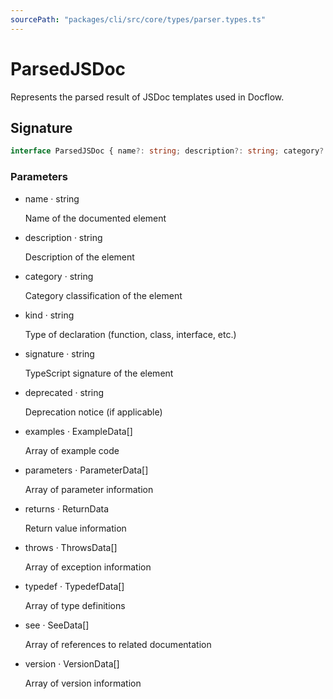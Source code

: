 ```yaml
---
sourcePath: "packages/cli/src/core/types/parser.types.ts"
---
```


# ParsedJSDoc

 
Represents the parsed result of JSDoc templates used in Docflow.


## Signature

```typescript
interface ParsedJSDoc { name?: string; description?: string; category?: string; kind?: string; signature?: string; deprecated?: string; examples?: ExampleData[]; parameters?: ParameterData[]; returns?: ReturnData; throws?: ThrowsData[]; typedef?: TypedefData[]; see?: SeeData[]; version?: VersionData[] }
```

### Parameters

<ul class="post-parameters-ul">
  <li class="post-parameters-li post-parameters-li-root">
    <span class="post-parameters--name">name</span> · <span class="post-parameters--type">string</span>
    <br/>
    <p class="post-parameters--description">Name of the documented element</p>
  </li>
  <li class="post-parameters-li post-parameters-li-root">
    <span class="post-parameters--name">description</span> · <span class="post-parameters--type">string</span>
    <br/>
    <p class="post-parameters--description">Description of the element</p>
  </li>
  <li class="post-parameters-li post-parameters-li-root">
    <span class="post-parameters--name">category</span> · <span class="post-parameters--type">string</span>
    <br/>
    <p class="post-parameters--description">Category classification of the element</p>
  </li>
  <li class="post-parameters-li post-parameters-li-root">
    <span class="post-parameters--name">kind</span> · <span class="post-parameters--type">string</span>
    <br/>
    <p class="post-parameters--description">Type of declaration (function, class, interface, etc.)</p>
  </li>
  <li class="post-parameters-li post-parameters-li-root">
    <span class="post-parameters--name">signature</span> · <span class="post-parameters--type">string</span>
    <br/>
    <p class="post-parameters--description">TypeScript signature of the element</p>
  </li>
  <li class="post-parameters-li post-parameters-li-root">
    <span class="post-parameters--name">deprecated</span> · <span class="post-parameters--type">string</span>
    <br/>
    <p class="post-parameters--description">Deprecation notice (if applicable)</p>
  </li>
  <li class="post-parameters-li post-parameters-li-root">
    <span class="post-parameters--name">examples</span> · <span class="post-parameters--type">ExampleData[]</span>
    <br/>
    <p class="post-parameters--description">Array of example code</p>
  </li>
  <li class="post-parameters-li post-parameters-li-root">
    <span class="post-parameters--name">parameters</span> · <span class="post-parameters--type">ParameterData[]</span>
    <br/>
    <p class="post-parameters--description">Array of parameter information</p>
  </li>
  <li class="post-parameters-li post-parameters-li-root">
    <span class="post-parameters--name">returns</span> · <span class="post-parameters--type">ReturnData</span>
    <br/>
    <p class="post-parameters--description">Return value information</p>
  </li>
  <li class="post-parameters-li post-parameters-li-root">
    <span class="post-parameters--name">throws</span> · <span class="post-parameters--type">ThrowsData[]</span>
    <br/>
    <p class="post-parameters--description">Array of exception information</p>
  </li>
  <li class="post-parameters-li post-parameters-li-root">
    <span class="post-parameters--name">typedef</span> · <span class="post-parameters--type">TypedefData[]</span>
    <br/>
    <p class="post-parameters--description">Array of type definitions</p>
  </li>
  <li class="post-parameters-li post-parameters-li-root">
    <span class="post-parameters--name">see</span> · <span class="post-parameters--type">SeeData[]</span>
    <br/>
    <p class="post-parameters--description">Array of references to related documentation</p>
  </li>
  <li class="post-parameters-li post-parameters-li-root">
    <span class="post-parameters--name">version</span> · <span class="post-parameters--type">VersionData[]</span>
    <br/>
    <p class="post-parameters--description">Array of version information</p>
  </li>
</ul>

